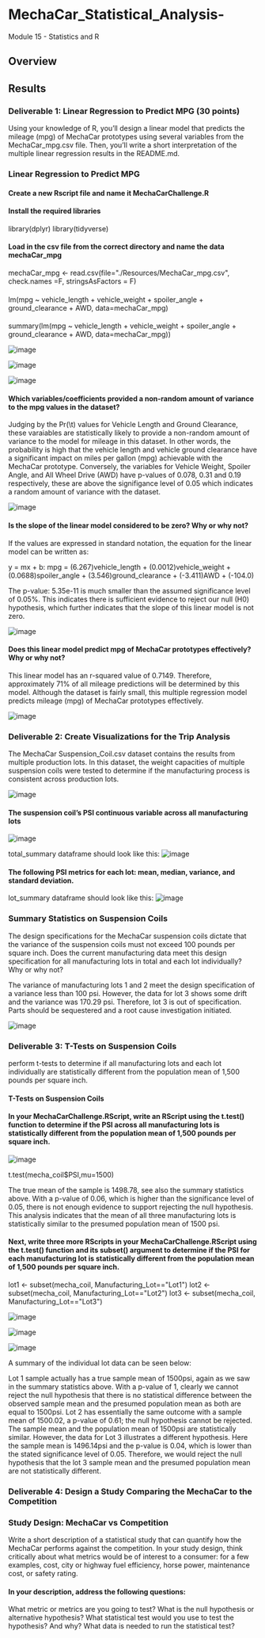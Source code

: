 # MechaCar_Statistical_Analysis-
Module 15 - Statistics and R

## Overview

## Results
### Deliverable 1: Linear Regression to Predict MPG (30 points)
Using your knowledge of R, you’ll design a linear model that predicts the mileage (mpg) of MechaCar prototypes using several variables from the MechaCar_mpg.csv file. Then, you’ll write a short interpretation of the multiple linear regression results in the README.md.
### Linear Regression to Predict MPG

#### Create a new Rscript file and name it MechaCarChallenge.R

#### Install the required libraries
library(dplyr)
library(tidyverse)

#### Load in the csv file from the correct directory and name the data mechaCar_mpg
mechaCar_mpg <- read.csv(file="./Resources/MechaCar_mpg.csv", check.names =F, stringsAsFactors = F)

#### 
lm(mpg ~ vehicle_length + vehicle_weight + spoiler_angle + ground_clearance + AWD, data=mechaCar_mpg)

#### 
summary(lm(mpg ~ vehicle_length + vehicle_weight + spoiler_angle + ground_clearance + AWD, data=mechaCar_mpg))

![image](https://user-images.githubusercontent.com/94234511/158046879-0e5380c9-1317-427e-92d3-b192f33b04ce.png)

![image](https://user-images.githubusercontent.com/94234511/158045755-c271e870-7404-4a91-9019-69db22931d16.png)

![image](https://user-images.githubusercontent.com/94234511/158045789-01dc89cf-90b1-464d-9cc9-1ca67e0129a0.png)

#### Which variables/coefficients provided a non-random amount of variance to the mpg values in the dataset?
Judging by the Pr(\t\) values for Vehicle Length and Ground Clearance, these varaiables are statistically likely to provide a non-random amount of variance to the model for mileage in this dataset.  In other words, the probability is high that the vehicle length and vehicle ground clearance have a significant impact on miles per gallon (mpg) achievable with the MechaCar prototype. Conversely, the variables for Vehicle Weight, Spoiler Angle, and All Wheel Drive (AWD) have p-values of 0.078, 0.31 and 0.19 respectively, these are above the signifigance level of 0.05 which indicates a random amount of variance with the dataset.

![image](https://user-images.githubusercontent.com/94234511/158046737-e74bb766-b605-4f50-8be2-a3006c922365.png)

#### Is the slope of the linear model considered to be zero? Why or why not?

If the values are expressed in standard notation, the equation for the linear model can be written as:

y = mx + b:
mpg = (6.267)vehicle_length + (0.0012)vehicle_weight + (0.0688)spoiler_angle + (3.546)ground_clearance + (-3.411)AWD + (-104.0)

The p-value: 5.35e-11 is much smaller than the assumed significance level of 0.05%. This indicates there is sufficient evidence to reject our null (H0) hypothesis, which further indicates that the slope of this linear model is not zero.

![image](https://user-images.githubusercontent.com/94234511/158046625-8c6bcad3-d9de-4f63-96db-5ddcba4d2470.png)

#### Does this linear model predict mpg of MechaCar prototypes effectively? Why or why not?
This linear model has an r-squared value of 0.7149. Therefore, approximately 71% of all mileage predictions will be determined by this model. Although the dataset is fairly small, this multiple regression model predicts mileage (mpg) of MechaCar prototypes effectively.

![image](https://user-images.githubusercontent.com/94234511/158045966-cd0b95f3-9b44-4f73-b644-d9787d85e1db.png)

### Deliverable 2: Create Visualizations for the Trip Analysis 
The MechaCar Suspension_Coil.csv dataset contains the results from multiple production lots. In this dataset, the weight capacities of multiple suspension coils were tested to determine if the manufacturing process is consistent across production lots.

![image](https://user-images.githubusercontent.com/94234511/158046916-32532c1b-e31f-4d95-92c0-a36863f4d4a4.png)


#### The suspension coil’s PSI continuous variable across all manufacturing lots

![image](https://user-images.githubusercontent.com/94234511/158047046-09cd014b-09f0-4f34-a2a6-e96967ce4d8b.png)

total_summary dataframe should look like this:
![image](https://user-images.githubusercontent.com/94234511/158047190-b76cd3d5-4541-486e-8872-edc8b1dc8eea.png)

#### The following PSI metrics for each lot: mean, median, variance, and standard deviation.
lot_summary dataframe should look like this:
![image](https://user-images.githubusercontent.com/94234511/158047209-6da957dd-5d98-4b54-adfc-9352229116e2.png)

### Summary Statistics on Suspension Coils

The design specifications for the MechaCar suspension coils dictate that the variance of the suspension coils must not exceed 100 pounds per square inch. Does the current manufacturing data meet this design specification for all manufacturing lots in total and each lot individually? Why or why not?

The variance of manufacturing lots 1 and 2 meet the design specification of a variance less than 100 psi.  However, the data for lot 3 shows some drift and the variance was 170.29 psi.  Therefore, lot 3 is out of specification.  Parts should be sequestered and a root cause investigation initiated.

![image](https://user-images.githubusercontent.com/94234511/158047442-6f316441-2b1c-4a25-b1f8-101caa75c7ac.png)

### Deliverable 3: T-Tests on Suspension Coils
perform t-tests to determine if all manufacturing lots and each lot individually are statistically different from the population mean of 1,500 pounds per square inch.

#### T-Tests on Suspension Coils

#### In your MechaCarChallenge.RScript, write an RScript using the t.test() function to determine if the PSI across all manufacturing lots is statistically different from the population mean of 1,500 pounds per square inch.

![image](https://user-images.githubusercontent.com/94234511/158047538-70139f63-4c08-46ea-9340-62fdc337b9a1.png)

t.test(mecha_coil$PSI,mu=1500)

The true mean of the sample is 1498.78, see also the summary statistics above. With a p-value of 0.06, which is higher than the significance level of 0.05, there is not enough evidence to support rejecting the null hypothesis. This analysis indicates that the mean of all three manufacturing lots is statistically similar to the presumed population mean of 1500 psi.

#### Next, write three more RScripts in your MechaCarChallenge.RScript using the t.test() function and its subset() argument to determine if the PSI for each manufacturing lot is statistically different from the population mean of 1,500 pounds per square inch.

lot1 <- subset(mecha_coil, Manufacturing_Lot=="Lot1")
lot2 <- subset(mecha_coil, Manufacturing_Lot=="Lot2")
lot3 <- subset(mecha_coil, Manufacturing_Lot=="Lot3")

![image](https://user-images.githubusercontent.com/94234511/158047672-d343432d-4442-4158-a1af-1449f7e80fc0.png)

![image](https://user-images.githubusercontent.com/94234511/158047695-5e62319f-5063-4426-8150-15b3988629be.png)

![image](https://user-images.githubusercontent.com/94234511/158047711-5f7db020-dac9-4866-b764-4aa8a10bed67.png)

A summary of the individual lot data can be seen below:

Lot 1 sample actually has a true sample mean of 1500psi, again as we saw in the summary statistics above. With a p-value of 1, clearly we cannot reject the null hypothesis that there is no statistical difference between the observed sample mean and the presumed population mean as both are equal to 1500psi.
Lot 2 has essentially the same outcome with a sample mean of 1500.02, a p-value of 0.61; the null hypothesis cannot be rejected.  The sample mean and the population mean of 1500psi are statistically similar.
However, the data for Lot 3 illustrates a different hypothesis.  Here the sample mean is 1496.14psi and the p-value is 0.04, which is lower than the stated significance level of 0.05. Therefore, we would reject the null hypothesis that the lot 3 sample mean and the presumed population mean are not statistically different.

### Deliverable 4: Design a Study Comparing the MechaCar to the Competition

### Study Design: MechaCar vs Competition

Write a short description of a statistical study that can quantify how the MechaCar performs against the competition. In your study design, think critically about what metrics would be of interest to a consumer: for a few examples, cost, city or highway fuel efficiency, horse power, maintenance cost, or safety rating.

#### In your description, address the following questions:

What metric or metrics are you going to test?
What is the null hypothesis or alternative hypothesis?
What statistical test would you use to test the hypothesis? And why?
What data is needed to run the statistical test?



